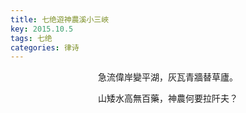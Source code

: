 ```yaml
---
title: 七绝遊神農溪小三峽
key: 2015.10.5
tags: 七绝
categories: 律诗
---
```


<p align="center">急流偉岸變平湖，灰瓦青牆替草廬。
</p>
<p align="center">山矮水高無百藥，神農何要拉阡夫？
</p>
<p align="center"></br>
</p>
